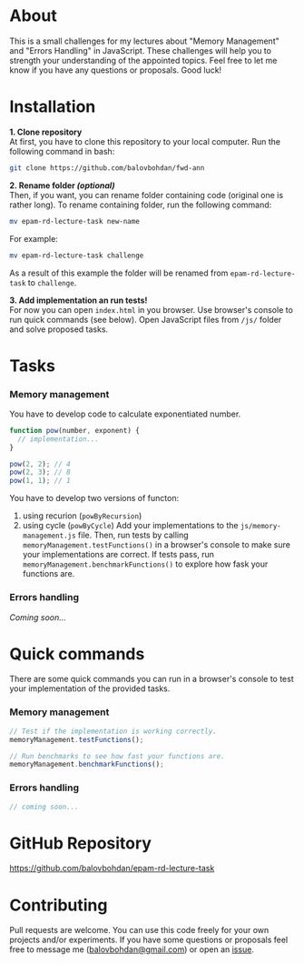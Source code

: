 # About
This is a small challenges for my lectures about "Memory Management" and "Errors Handling"
in JavaScript. These challenges will help you to strength your understanding of the appointed
topics. Feel free to let me know if you have any questions or proposals. Good luck!

# Installation
**1. Clone repository**<br>
At first, you have to clone this repository to your local computer. Run the following
command in bash:
```bash
git clone https://github.com/balovbohdan/fwd-ann
```

**2. Rename folder _(optional)_**<br>
Then, if you want, you can rename folder containing code (original one is rather long).
To rename containing folder, run the following command:
```bash
mv epam-rd-lecture-task new-name
``` 
For example:
```bash
mv epam-rd-lecture-task challenge
```
As a result of this example the folder will be renamed from `epam-rd-lecture-task` to `challenge`.

**3. Add implementation an run tests!**<br>
For now you can open `index.html` in you browser. Use browser's console to run quick commands
(see below). Open JavaScript files from `/js/` folder and solve proposed tasks.

# Tasks
### Memory management
You have to develop code to calculate exponentiated number.
```javascript
function pow(number, exponent) {
  // implementation...
}

pow(2, 2); // 4
pow(2, 3); // 8
pow(1, 1); // 1
```
You have to develop two versions of functon:
1. using recurion (`powByRecursion`)
2. using cycle (`powByCycle`)
Add your implementations to the `js/memory-management.js` file. Then, run tests by calling `memoryManagement.testFunctions()` in a browser's console to make sure your implementations are correct. If tests pass, run `memoryManagement.benchmarkFunctions()` to explore how fask your functions are.
### Errors handling
_Coming soon..._

# Quick commands
There are some quick commands you can run in a browser's console to test your implementation
of the provided tasks.
### Memory management
```javascript
// Test if the implementation is working correctly.
memoryManagement.testFunctions();

// Run benchmarks to see how fast your functions are.
memoryManagement.benchmarkFunctions();
```
### Errors handling
```javascript
// coming soon...
```

# GitHub Repository
https://github.com/balovbohdan/epam-rd-lecture-task

# Contributing
Pull requests are welcome. You can use this code freely for
your own projects and/or experiments. If you have some questions or proposals
feel free to message me (<balovbohdan@gmail.com>) or open an
[issue](https://github.com/balovbohdan/epam-rd-lecture-task/issues).
